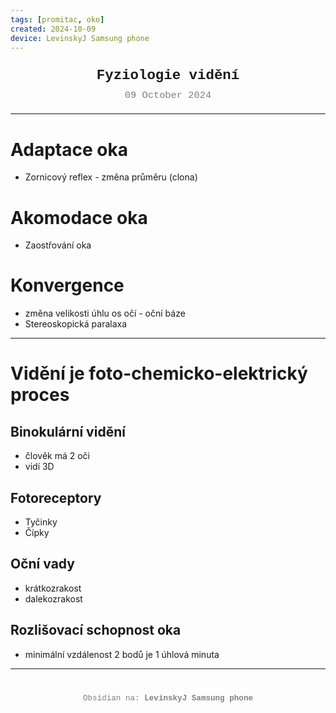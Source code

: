 ```yaml
---
tags: [promitac, oko]
created: 2024-10-09
device: LevinskyJ Samsung phone
---
```

<div style="text-align: center; font-size: 1.6em; font-weight: bold; padding: 10px 0; font-family: Courier New">
  Fyziologie vidění 
</div>

<div style="text-align: center; color: gray; font-size: 1.1em; margin-bottom: 20px; font-family: Courier New">  09 October 2024
</div>

---

# Adaptace oka 
- Zornicový reflex - změna průměru (clona)
# Akomodace oka 
- Zaostřování oka 
# Konvergence 
- změna velikosti úhlu os očí - oční báze 
-  Stereoskopická paralaxa

---

# Vidění je foto-chemicko-elektrický proces

## Binokulární vidění 
- člověk má 2 oči 
- vidí 3D

## Fotoreceptory 
- Tyčinky 
- Čípky 

## Oční vady
- krátkozrakost 
- dalekozrakost

## Rozlišovací schopnost oka
- minimální vzdálenost 2 bodů je 1 úhlová minuta

---

<div style="text-align: center; color: gray; font-size: 0.9em; margin-top: 40px; font-family: Courier New">
  Obsidian na: <strong>LevinskyJ Samsung phone</strong>
</div>
